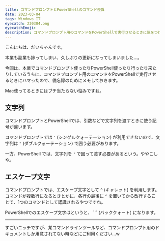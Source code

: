 ```yaml
---
title: コマンドプロンプトとPowerShellのコマンド差異
date: 2023-03-04
tags: Windows IT
eyecatch: 230304.png
eyecatchEmoji:
description: コマンドプロンプト用のコマンドをPowerShellで実行させるときに気をつけることをメモします。
---
```


こんにちは、だいちゃんです。

本業も副業も捗ってしまい、久しぶりの更新になってしまいました...。

今回は、本業でコマンドプロンプト使ったりPowerShell使ったり行ったり来たりしているうちに、コマンドプロンプト用のコマンドをPowerShellで実行させるときにハマったので、備忘録のためにメモしておきます。

Mac使ってるときにはブチ当たらない悩みですね。

## 文字列

コマンドプロンプトとPowerShellでは、引数などで文字列を渡すときに使う記号が違います。

コマンドプロンプトでは `'` (シングルクォーテーション) が利用できないので、文字列は `"` (ダブルクォーテーション) で囲う必要があります。

一方、PowerShell では、文字列を `'` で囲って渡す必要があるという。ややこしや。

## エスケープ文字

コマンドプロンプトでは、エスケープ文字として `^` (キャレット) を利用します。コマンドが複数行になるときとかに、各行の最後に `^` を置いてから改行することで、1つのコマンドとして認識されるやつですね。

PowerShellでのエスケープ文字はというと、 `\`` (バッククォート) になります。

---

すごいニッチですが、某コマンドラインツールなど、コマンドプロンプト用のドキュメントしか用意されてない時などにご利用ください...w
